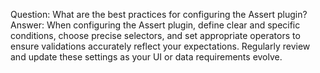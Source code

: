 Question: What are the best practices for configuring the Assert plugin?
Answer: When configuring the Assert plugin, define clear and specific conditions, choose precise selectors, and set appropriate operators to ensure validations accurately reflect your expectations. Regularly review and update these settings as your UI or data requirements evolve.
